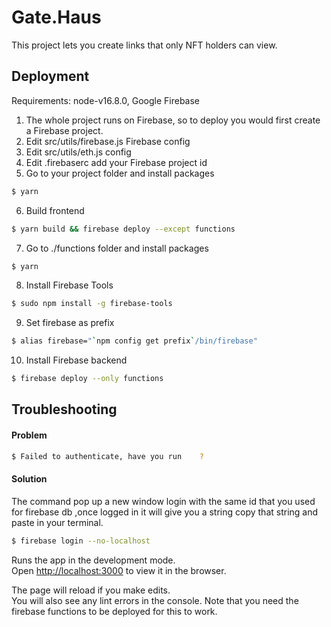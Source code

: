 # Gate.Haus

This project lets you create links that only NFT holders can view.  

## Deployment

Requirements: node-v16.8.0, Google Firebase

1. The whole project runs on Firebase, so to deploy you would first create a Firebase project.
2. Edit src/utils/firebase.js Firebase config
3. Edit src/utils/eth.js config
4. Edit .firebaserc add your Firebase project id
5. Go to your project folder and install packages 
```bash
$ yarn
```
6. Build frontend 
```bash
$ yarn build && firebase deploy --except functions
```
7. Go to ./functions folder and install packages
```bash
$ yarn
```
8. Install Firebase Tools 
```bash
$ sudo npm install -g firebase-tools
```
9. Set firebase as prefix 
```bash
$ alias firebase="`npm config get prefix`/bin/firebase"
```
10. Install Firebase backend
```bash
$ firebase deploy --only functions 
```

## Troubleshooting

#### Problem
```bash
$ Failed to authenticate, have you run    ?
```
#### Solution
The command pop up a new window login with the same id that you used for firebase db ,once logged in it will give you a string copy that string and paste in your terminal.
```bash
$ firebase login --no-localhost
```


Runs the app in the development mode.\
Open [http://localhost:3000](http://localhost:3000) to view it in the browser.

The page will reload if you make edits.\
You will also see any lint errors in the console.
Note that you need the firebase functions to be deployed for this to work.
